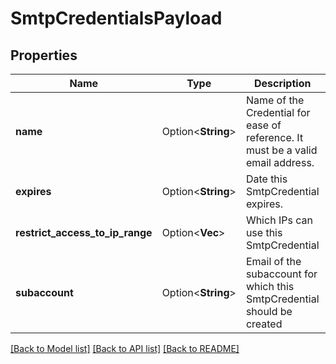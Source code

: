 # SmtpCredentialsPayload

## Properties

Name | Type | Description | Notes
------------ | ------------- | ------------- | -------------
**name** | Option<**String**> | Name of the Credential for ease of reference. It must be a valid email address. | [optional]
**expires** | Option<**String**> | Date this SmtpCredential expires. | [optional]
**restrict_access_to_ip_range** | Option<**Vec<String>**> | Which IPs can use this SmtpCredential | [optional]
**subaccount** | Option<**String**> | Email of the subaccount for which this SmtpCredential should be created | [optional]

[[Back to Model list]](../README.md#documentation-for-models) [[Back to API list]](../README.md#documentation-for-api-endpoints) [[Back to README]](../README.md)



